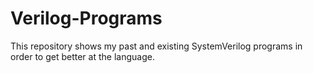 # Verilog-Programs
This repository shows my past and existing SystemVerilog programs in order to get better at the language.
